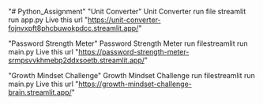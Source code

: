 "# Python_Assignment" 
"Unit Converter"
Unit Converter run file streamlit run app.py
Live this url "https://unit-converter-fojnvxpft8phcbuwokpdcc.streamlit.app/"

"Password Strength Meter"
Password Strength Meter run filestreamlit run main.py
Live this url "https://password-strength-meter-srmpsvvkhmebp2ddxsoetb.streamlit.app/"

"Growth Mindset Challenge"
Growth Mindset Challenge run filestreamlit run main.py
Live this url  "https://growth-mindset-challenge-brain.streamlit.app/"
